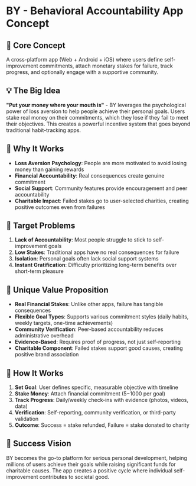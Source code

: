 # BY - Behavioral Accountability App Concept

## 🚀 Core Concept
A cross-platform app (Web + Android + iOS) where users define self-improvement commitments, attach monetary stakes for failure, track progress, and optionally engage with a supportive community.

## 💡 The Big Idea
**"Put your money where your mouth is"** - BY leverages the psychological power of loss aversion to help people achieve their personal goals. Users stake real money on their commitments, which they lose if they fail to meet their objectives. This creates a powerful incentive system that goes beyond traditional habit-tracking apps.

## 🧠 Why It Works
- **Loss Aversion Psychology**: People are more motivated to avoid losing money than gaining rewards
- **Financial Accountability**: Real consequences create genuine commitment
- **Social Support**: Community features provide encouragement and peer accountability
- **Charitable Impact**: Failed stakes go to user-selected charities, creating positive outcomes even from failures

## 🎯 Target Problems
1. **Lack of Accountability**: Most people struggle to stick to self-improvement goals
2. **Low Stakes**: Traditional apps have no real consequences for failure
3. **Isolation**: Personal goals often lack social support systems
4. **Instant Gratification**: Difficulty prioritizing long-term benefits over short-term pleasure

## 🎯 Unique Value Proposition
- **Real Financial Stakes**: Unlike other apps, failure has tangible consequences
- **Flexible Goal Types**: Supports various commitment styles (daily habits, weekly targets, one-time achievements)
- **Community Verification**: Peer-based accountability reduces administrative overhead
- **Evidence-Based**: Requires proof of progress, not just self-reporting
- **Charitable Component**: Failed stakes support good causes, creating positive brand association

## 🏃 How It Works
1. **Set Goal**: User defines specific, measurable objective with timeline
2. **Stake Money**: Attach financial commitment ($5-$1000 per goal)
3. **Track Progress**: Daily/weekly check-ins with evidence (photos, videos, data)
4. **Verification**: Self-reporting, community verification, or third-party validation
5. **Outcome**: Success = stake refunded, Failure = stake donated to charity

## 🎉 Success Vision
BY becomes the go-to platform for serious personal development, helping millions of users achieve their goals while raising significant funds for charitable causes. The app creates a positive cycle where individual self-improvement contributes to societal good.